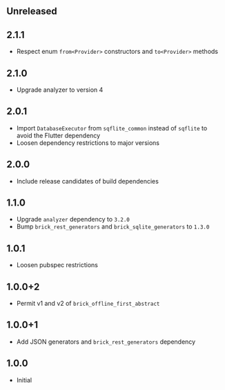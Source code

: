 ## Unreleased

## 2.1.1

* Respect enum `from<Provider>` constructors and `to<Provider>` methods

## 2.1.0

* Upgrade analyzer to version 4

## 2.0.1

* Import `DatabaseExecutor` from `sqflite_common` instead of `sqflite` to avoid the Flutter dependency
* Loosen dependency restrictions to major versions

## 2.0.0

* Include release candidates of build dependencies

## 1.1.0

* Upgrade `analyzer` dependency to `3.2.0`
* Bump `brick_rest_generators` and `brick_sqlite_generators` to `1.3.0`

## 1.0.1

* Loosen pubspec restrictions

## 1.0.0+2

* Permit v1 and v2 of `brick_offline_first_abstract`

## 1.0.0+1

* Add JSON generators and `brick_rest_generators` dependency

## 1.0.0

* Initial

